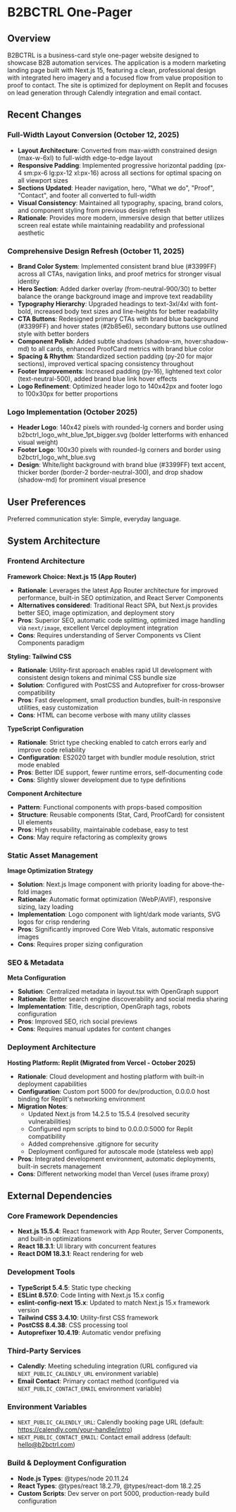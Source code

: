 # B2BCTRL One-Pager

## Overview

B2BCTRL is a business-card style one-pager website designed to showcase B2B automation services. The application is a modern marketing landing page built with Next.js 15, featuring a clean, professional design with integrated hero imagery and a focused flow from value proposition to proof to contact. The site is optimized for deployment on Replit and focuses on lead generation through Calendly integration and email contact.

## Recent Changes

### Full-Width Layout Conversion (October 12, 2025)
- **Layout Architecture**: Converted from max-width constrained design (max-w-6xl) to full-width edge-to-edge layout
- **Responsive Padding**: Implemented progressive horizontal padding (px-4 sm:px-6 lg:px-12 xl:px-16) across all sections for optimal spacing on all viewport sizes
- **Sections Updated**: Header navigation, hero, "What we do", "Proof", "Contact", and footer all converted to full-width
- **Visual Consistency**: Maintained all typography, spacing, brand colors, and component styling from previous design refresh
- **Rationale**: Provides more modern, immersive design that better utilizes screen real estate while maintaining readability and professional aesthetic

### Comprehensive Design Refresh (October 11, 2025)
- **Brand Color System**: Implemented consistent brand blue (#3399FF) across all CTAs, navigation links, and proof metrics for stronger visual identity
- **Hero Section**: Added darker overlay (from-neutral-900/30) to better balance the orange background image and improve text readability
- **Typography Hierarchy**: Upgraded headings to text-3xl/4xl with font-bold, increased body text sizes and line-heights for better readability
- **CTA Buttons**: Redesigned primary CTAs with brand blue background (#3399FF) and hover states (#2b85e6), secondary buttons use outlined style with better borders
- **Component Polish**: Added subtle shadows (shadow-sm, hover:shadow-md) to all cards, enhanced ProofCard metrics with brand blue color
- **Spacing & Rhythm**: Standardized section padding (py-20 for major sections), improved vertical spacing consistency throughout
- **Footer Improvements**: Increased padding (py-16), lightened text color (text-neutral-500), added brand blue link hover effects
- **Logo Refinement**: Optimized header logo to 140x42px and footer logo to 100x30px for better proportions

### Logo Implementation (October 2025)
- **Header Logo**: 140x42 pixels with rounded-lg corners and border using b2bctrl_logo_wht_blue_1pt_bigger.svg (bolder letterforms with enhanced visual weight)
- **Footer Logo**: 100x30 pixels with rounded-lg corners and border using b2bctrl_logo_wht_blue.svg
- **Design**: White/light background with brand blue (#3399FF) text accent, thicker border (border-2 border-neutral-300), and drop shadow (shadow-md) for prominent visual presence

## User Preferences

Preferred communication style: Simple, everyday language.

## System Architecture

### Frontend Architecture

**Framework Choice: Next.js 15 (App Router)**
- **Rationale**: Leverages the latest App Router architecture for improved performance, built-in SEO optimization, and React Server Components
- **Alternatives considered**: Traditional React SPA, but Next.js provides better SEO, image optimization, and deployment story
- **Pros**: Superior SEO, automatic code splitting, optimized image handling via `next/image`, excellent Vercel deployment integration
- **Cons**: Requires understanding of Server Components vs Client Components paradigm

**Styling: Tailwind CSS**
- **Rationale**: Utility-first approach enables rapid UI development with consistent design tokens and minimal CSS bundle size
- **Solution**: Configured with PostCSS and Autoprefixer for cross-browser compatibility
- **Pros**: Fast development, small production bundles, built-in responsive utilities, easy customization
- **Cons**: HTML can become verbose with many utility classes

**TypeScript Configuration**
- **Rationale**: Strict type checking enabled to catch errors early and improve code reliability
- **Configuration**: ES2020 target with bundler module resolution, strict mode enabled
- **Pros**: Better IDE support, fewer runtime errors, self-documenting code
- **Cons**: Slightly slower development due to type definitions

**Component Architecture**
- **Pattern**: Functional components with props-based composition
- **Structure**: Reusable components (Stat, Card, ProofCard) for consistent UI elements
- **Pros**: High reusability, maintainable codebase, easy to test
- **Cons**: May require refactoring as complexity grows

### Static Asset Management

**Image Optimization Strategy**
- **Solution**: Next.js Image component with priority loading for above-the-fold images
- **Rationale**: Automatic format optimization (WebP/AVIF), responsive sizing, lazy loading
- **Implementation**: Logo component with light/dark mode variants, SVG logos for crisp rendering
- **Pros**: Significantly improved Core Web Vitals, automatic responsive images
- **Cons**: Requires proper sizing configuration

### SEO & Metadata

**Meta Configuration**
- **Solution**: Centralized metadata in layout.tsx with OpenGraph support
- **Rationale**: Better search engine discoverability and social media sharing
- **Implementation**: Title, description, OpenGraph tags, robots configuration
- **Pros**: Improved SEO, rich social previews
- **Cons**: Requires manual updates for content changes

### Deployment Architecture

**Hosting Platform: Replit (Migrated from Vercel - October 2025)**
- **Rationale**: Cloud development and hosting platform with built-in deployment capabilities
- **Configuration**: Custom port 5000 for dev/production, 0.0.0.0 host binding for Replit's networking environment
- **Migration Notes**: 
  - Updated Next.js from 14.2.5 to 15.5.4 (resolved security vulnerabilities)
  - Configured npm scripts to bind to 0.0.0.0:5000 for Replit compatibility
  - Added comprehensive .gitignore for security
  - Deployment configured for autoscale mode (stateless web app)
- **Pros**: Integrated development environment, automatic deployments, built-in secrets management
- **Cons**: Different networking model than Vercel (uses iframe proxy)

## External Dependencies

### Core Framework Dependencies
- **Next.js 15.5.4**: React framework with App Router, Server Components, and built-in optimizations
- **React 18.3.1**: UI library with concurrent features
- **React DOM 18.3.1**: React rendering for web

### Development Tools
- **TypeScript 5.4.5**: Static type checking
- **ESLint 8.57.0**: Code linting with Next.js 15.x config
- **eslint-config-next 15.x**: Updated to match Next.js 15.x framework version
- **Tailwind CSS 3.4.10**: Utility-first CSS framework
- **PostCSS 8.4.38**: CSS processing tool
- **Autoprefixer 10.4.19**: Automatic vendor prefixing

### Third-Party Services
- **Calendly**: Meeting scheduling integration (URL configured via `NEXT_PUBLIC_CALENDLY_URL` environment variable)
- **Email Contact**: Primary contact method (configured via `NEXT_PUBLIC_CONTACT_EMAIL` environment variable)

### Environment Variables
- `NEXT_PUBLIC_CALENDLY_URL`: Calendly booking page URL (default: https://calendly.com/your-handle/intro)
- `NEXT_PUBLIC_CONTACT_EMAIL`: Contact email address (default: hello@b2bctrl.com)

### Build & Deployment Configuration
- **Node.js Types**: @types/node 20.11.24
- **React Types**: @types/react 18.2.79, @types/react-dom 18.2.25
- **Custom Scripts**: Dev server on port 5000, production-ready build configuration